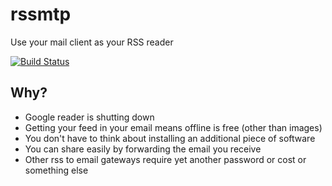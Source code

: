 # rssmtp

Use your mail client as your RSS reader

[![Build Status](https://secure.travis-ci.org/elliotf/rssmtp.png)](http://travis-ci.org/elliotf/rssmtp)

## Why?

* Google reader is shutting down
* Getting your feed in your email means offline is free (other than images)
* You don't have to think about installing an additional piece of software
* You can share easily by forwarding the email you receive
* Other rss to email gateways require yet another password or cost or something else
